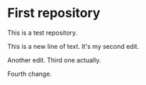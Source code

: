# First repository
This is a test repository.

This is a new line of text. It's my second edit.

Another edit. Third one actually.

Fourth change.

